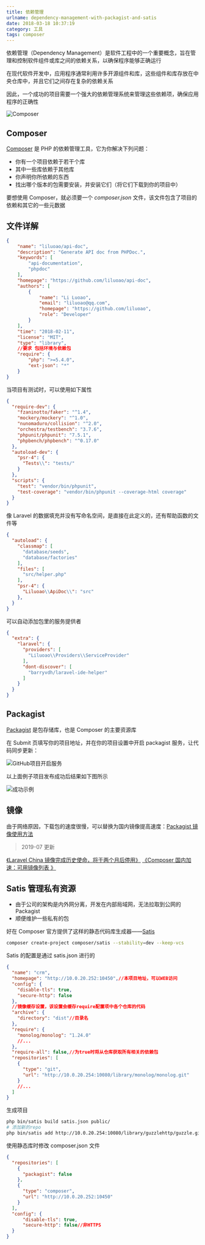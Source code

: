 ```yaml
---
title: 依赖管理
urlname: dependency-management-with-packagist-and-satis
date: 2018-03-18 10:37:19
category: 工具
tags: composer
---
```


依赖管理（Dependency Management）是软件工程中的一个重要概念，旨在管理和控制软件组件或库之间的依赖关系，以确保程序能够正确运行

在现代软件开发中，应用程序通常利用许多开源组件和库，这些组件和库存放在中央仓库中，并且它们之间存在复杂的依赖关系

因此，一个成功的项目需要一个强大的依赖管理系统来管理这些依赖项，确保应用程序的正确性

<!-- more -->

![Composer](https://i.imgtg.com/2022/08/23/K6Hiq.jpg)

## Composer

[Composer](https://docs.phpcomposer.com/00-intro.html) 是 PHP 的依赖管理工具，它为你解决下列问题：

- 你有一个项目依赖于若干个库
- 其中一些库依赖于其他库
- 你声明你所依赖的东西
- 找出哪个版本的包需要安装，并安装它们（将它们下载到你的项目中）

要想使用 Composer，就必须要一个 *composer.json* 文件，该文件包含了项目的依赖和其它的一些元数据

## 文件详解

```json
{
    "name": "liluoao/api-doc",
    "description": "Generate API doc from PHPDoc.",
    "keywords": [
        "api-documentation",
        "phpdoc"
    ],
    "homepage": "https://github.com/liluoao/api-doc",
    "authors": [
        {
            "name": "Li Luoao",
            "email": "liluoao@qq.com",
            "homepage": "https://github.com/liluoao",
            "role": "Developer"
        }
    ],
    "time": "2018-02-11",
    "license": "MIT",
    "type": "library",
    //要求 包括环境与依赖包
    "require": {
        "php": ">=5.4.0",
        "ext-json": "*"
    }
}
```

当项目有测试时，可以使用如下属性

```json
{
  "require-dev": {
    "fzaninotto/faker": "^1.4",
    "mockery/mockery": "^1.0",
    "nunomaduro/collision": "^2.0",
    "orchestra/testbench": "3.7.6",
    "phpunit/phpunit": "7.5.1",
    "phpbench/phpbench": "^0.17.0"
  },
  "autoload-dev": {
    "psr-4": {
      "Tests\\": "tests/"
    }
  },
  "scripts": {
    "test": "vendor/bin/phpunit",
    "test-coverage": "vendor/bin/phpunit --coverage-html coverage"
  }
}
```

像 Laravel 的数据填充并没有写命名空间，是直接在此定义的，还有帮助函数的文件等

```json
{
  "autoload": {
    "classmap": [
      "database/seeds",
      "database/factories"
    ],
    "files": [
      "src/helper.php"
    ],
    "psr-4": {
      "Liluoao\\ApiDoc\\": "src"
    },
  }
}
```

可以自动添加包里的服务提供者

```json
{
  "extra": {
    "laravel": {
      "providers": [
        "Liluoao\\Providers\\ServiceProvider"
      ],
      "dont-discover": [
        "barryvdh/laravel-ide-helper"
      ]
    }
  }
}
```

## Packagist

[Packagist](https://packagist.org/) 是包存储库，也是 Composer 的主要资源库

在 Submit 页填写你的项目地址，并在你的项目设置中开启 packagist 服务，让代码同步更新：

![GitHub项目开启服务](https://i.imgtg.com/2022/08/09/Ata8r.png)

以上面例子项目发布成功后结果如下图所示

![成功示例](https://i.imgtg.com/2022/08/09/A4vdI.png)

## 镜像

由于网络原因，下载包的速度很慢，可以替换为国内镜像提高速度：[Packagist 镜像使用方法](https://pkg.phpcomposer.com/#how-to-use-packagist-mirror)

> 2019-07 更新

[《Laravel China 镜像完成历史使命，将于两个月后停用》](https://learnku.com/articles/30758)
[《Composer 国内加速：可用镜像列表 》](https://learnku.com/php/wikis/30594)

## Satis 管理私有资源

- 由于公司的架构是内外网分离，开发在内部局域网，无法拉取到公网的 Packagist
- 顺便维护一些私有的包

好在 Composer 官方提供了这样的静态代码库生成器——[Satis](https://docs.phpcomposer.com/articles/handling-private-packages-with-satis.html)

```bash
composer create-project composer/satis --stability=dev --keep-vcs
```

Satis 的配置是通过 satis.json 进行的

```json satis.json
{
  "name": "crm",
  "homepage": "http://10.0.20.252:10450",//本项目地址，可以WEB访问
  "config": {
    "disable-tls": true,
    "secure-http": false
  },
  //镜像缓存设置，该设置会缓存require配置项中各个仓库的代码
  "archive": {
    "directory": "dist"//目录名
  },
  "require": {
    "monolog/monolog": "1.24.0"
    //...
  },
  "require-all": false,//为true时将从仓库获取所有相关的依赖包
  "repositories": [
    {
      "type": "git",
      "url": "http://10.0.20.254:10080/library/monolog/monolog.git"
    }
    //...
  ]
}
```

生成项目

```bash
php bin/satis build satis.json public/
# 添加新的repo
php bin/satis add http://10.0.20.254:10080/library/guzzlehttp/guzzle.git satis.json
```

使用静态库时修改 composer.json 文件

```json composer.json
{
  "repositories": [
    {
      "packagist": false
    },
    {
      "type": "composer",
      "url": "http://10.0.20.252:10450"
    } 
  ],
  "config": {
      "disable-tls": true,
      "secure-http": false//非HTTPS
  }
}
```
